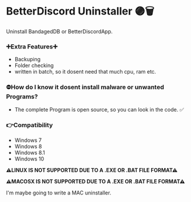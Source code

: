 # BetterDiscord Uninstaller 🟣🗑️
Uninstall BandagedDB or BetterDiscordApp.

### ➕Extra Features➕

- Backuping
- Folder checking
- written in batch, so it dosent need that much cpu, ram etc.

### ⛔How do I know it dosent install malware or unwanted Programs?
- The complete Program is open source, so you can look in the code. ✅

### 👉Compatibility

- Windows 7
- Windows 8
- Windows 8.1
- Windows 10

**⚠LINUX IS NOT SUPPORTED DUE TO A .EXE OR .BAT FILE FORMAT⚠**

**⚠MACOSX IS NOT SUPPORTED DUE TO A .EXE OR .BAT FILE FORMAT⚠**

I'm maybe going to write a MAC uninstaller.
